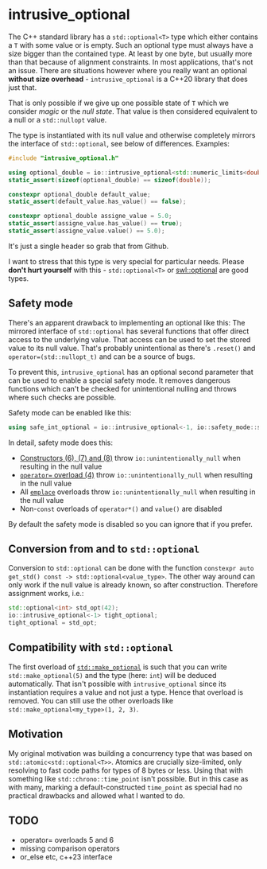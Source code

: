 # intrusive_optional
The C++ standard library has a `std::optional<T>` type which either contains a `T` with some value or is empty. Such an optional type must always have a size bigger than the contained type. At least by one byte, but usually more than that because of alignment constraints. In most applications, that's not an issue. There are situations however where you really want an optional **without size overhead** - `intrusive_optional` is a C++20 library that does just that.

That is only possible if we give up one possible state of `T` which we consider *magic* or the *null state*. That value is then considered equivalent to a null or a `std::nullopt` value.

The type is instantiated with its null value and otherwise completely mirrors the interface of `std::optional`, see below of differences. Examples:
```c++
#include "intrusive_optional.h"

using optional_double = io::intrusive_optional<std::numeric_limits<double>::max()>;
static_assert(sizeof(optional_double) == sizeof(double));

constexpr optional_double default_value;
static_assert(default_value.has_value() == false);

constexpr optional_double assigne_value = 5.0;
static_assert(assigne_value.has_value() == true);
static_assert(assigne_value.value() == 5.0);
```
It's just a single header so grab that from Github.


I want to stress that this type is very special for particular needs. Please **don't hurt yourself** with this - `std::optional<T>` or [swl::optional](https://github.com/groundswellaudio/swl-optional) are good types.


## Safety mode
There's an apparent drawback to implementing an optional like this: The mirrored interface of `std::optional` has several functions that offer direct access to the underlying value. That access can be used to set the stored value to its null value. That's probably unintentional as there's `.reset()` and `operator=(std::nullopt_t)` and can be a source of bugs.

To prevent this, `intrusive_optional` has an optional second parameter that can be used to enable a special safety mode. It removes dangerous functions which can't be checked for unintentional nulling and throws where such checks are possible.

Safety mode can be enabled like this:
```c++
using safe_int_optional = io::intrusive_optional<-1, io::safety_mode::safe>
```

In detail, safety mode does this:

- [Constructors (6), (7) and (8)](https://en.cppreference.com/w/cpp/utility/optional/optional) throw `io::unintentionally_null` when resulting in the null value
- [`operator=` overload (4)](https://en.cppreference.com/w/cpp/utility/optional/operator%3D) throw `io::unintentionally_null` when resulting in the null value
- All [`emplace`](https://en.cppreference.com/w/cpp/utility/optional/emplace) overloads throw `io::unintentionally_null` when resulting in the null value
- Non-`const` overloads of `operator*()` and `value()` are disabled

By default the safety mode is disabled so you can ignore that if you prefer.

## Conversion from and to `std::optional`
Conversion to `std::optional` can be done with the function `constexpr auto get_std() const -> std::optional<value_type>`. The other way around can only work if the null value is already known, so after construction. Therefore assignment works, i.e.:
```c++
std::optional<int> std_opt(42);
io::intrusive_optional<-1> tight_optional;
tight_optional = std_opt;
```

## Compatibility with `std::optional`
The first overload of [`std::make_optional`](https://en.cppreference.com/w/cpp/utility/optional/make_optional) is such that you can write `std::make_optional(5)` and the type (here: `int`) will be deduced automatically. That isn't possible with `intrusive_optional` since its instantiation requires a value and not just a type. Hence that overload is removed. You can still use the other overloads like `std::make_optional<my_type>(1, 2, 3)`.


## Motivation
My original motivation was building a concurrency type that was based on `std::atomic<std::optional<T>>`. Atomics are crucially size-limited, only resolving to fast code paths for types of 8 bytes or less. Using that with something like `std::chrono::time_point` isn't possible. But in this case as with many, marking a default-constructed `time_point` as special had no practical drawbacks and allowed what I wanted to do.


## TODO
- operator= overloads 5 and 6
- missing comparison operators
- or_else etc, c++23 interface
